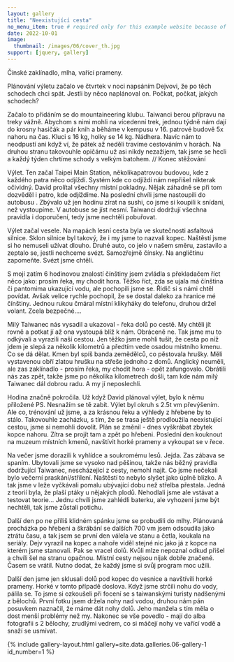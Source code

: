 ```yaml
---
layout: gallery
title: "Neexistující cesta"
no_menu_item: true # required only for this example website because of menu construction
date: 2022-10-01
image:
  thumbnail: /images/06/cover_th.jpg
support: [jquery, gallery]
---
```


Čínské zaklínadlo, mlha, vařící prameny.

Plánování výletu začalo ve čtvrtek v noci napsáním Dejvovi, že po těch schodech chci spát. Jestli by něco naplánoval on. Počkat, počkat, jakých schodech?

Začalo to přidáním se do mountaineering klubu. Taiwanci berou přípravu na treky vážně. Abychom s nimi mohli na vícedenní trek, jednou týdně nám dají do krosny hasičák a pár knih a běháme v kempusu v 16. patrové budově 5x nahoru na čas. Kluci s 16 kg, holky se 14 kg. Nádhera. Navíc nám to neodpustí ani když ví, že pátek až neděli travíme cestováním v horách. Na druhou stranu takovouhle opičárnu už asi nikdy nezažijem, tak jsme se hecli a každý týden chrtíme schody s velkým batohem.
// Konec stěžování

Výlet. Ten začal Taipei Main Station, několikapatrovou budovou, kde z každého patra něco odjíždí. Systém kde co odjíždí nám nepřišel nikterak očividný. David prolítal všechny místní pokladny. Nějak záhadně se při tom dozvěděl i patro, kde odjíždíme. Na poslední chvíli jsme nastoupili do autobusu . Zbývalo už jen hodinu zírat na sushi, co jsme si koupili k snídani, než vystoupíme. V autobuse se jíst nesmí. Taiwanci dodržují všechna pravidla i doporučení, tedy jsme nechtěli pobuřovat.

Výlet začal vesele. Na mapách lesní cesta byla ve skutečnosti asfaltová silnice. Sklon silnice byl takový, že i my jsme to nazvali kopec. Naštěstí jsme si ho nemuseli užívat dlouho. Druhé auto, co jelo v našem směru, zastavilo a zeptalo se, jestli nechceme svézt. Samozřejmě čínsky. Na angličtinu zapomeňte. Svézt jsme chtěli.

 S mojí zatím 6 hodinovou znalostí čínštiny jsem zvládla s překladačem říct něco jako: prosím řeka, my chodit hora. Těžko říct, zda se ujala má čínština či pantomima ukazující vodu, ale pochopili jsme se. Řidič si s námi chtěl povídat. Avšak velice rychle pochopil, že se dostal daleko za hranice mé čínštiny. Jednou rukou čmáral místní klikyháky do telefonu, druhou držel volant. Zcela bezpečné.... 

Milý Taiwanec nás vysadil a ukazoval - řeka dolů po cestě. My chtěli jít rovně a potkat jí až ona vystoupá blíž k nám. Obráceně ne. Tak jsme mu to odkývali a vyrazili naší cestou. Jen těžko jsme mohli tušit, že cesta po níž jdem je slepá za několik kilometrů a předtím vede osadou místního kmenu. Co se dá dělat. Kmen byl spíš banda zemědělců, co pěstovala hrušky. Měli vystavenou obří zlatou hrušku na střeše jednoho z domů. Anglický neuměli, ale zas zaklínadlo - prosím řeka, my chodit hora - opět zafungovalo. Obrátili nás zas zpět, takže jsme po několika kilometrech došli, tam kde nám milý Taiwanec dál dobrou radu. A my jí neposlechli.

Hodina značně pokročila. Už když David plánoval výlet, bylo k němu přiložené PS. Nesnažím se tě zabít. Výlet byl okruh s 2.5t vm převýšením. Ale co, trénování už jsme, a za krásnou řeku a výhledy z hřebene by to stálo. Takovouhle zacházku, s tím, že se trasa ještě prodloužila neexistující cestou, jsme si nemohli dovolit. Plán se změnil - dnes vyškrábat zbytek kopce nahoru. Zítra se projít tam a zpět po hřebeni. Poslední den kouknout na muzeum místních kmenů, navštívit horké prameny a vykoupat se v řece.

Na večer jsme dorazili k vyhlídce a soukromému lesů. Jejda. Zas zábava se spaním. Ubytovali jsme se vysoko nad pěšinou, takže nás běžný pravidla dodržující Taiwanec, nescházející z cesty, nemohl najít. Co jsme nečekali bylo večerní praskání/střílení. Naštěstí to nebylo slyšet jako úplně blízko. A tak jsme v leže vyčkávali pomalu ubývající dobu než střelba přestala. Jedná z teorií byla, že plaší ptáky u nějakých plodů. Nehodlali jsme ale vstávat a testovat teorie... Jednu chvíli jsme zahlédli baterku, ale vyhození jsme být nechtěli, tak jsme zůstali potichu.

Další den po ne příliš klidném spánku jsme se probudili do mlhy. Plánovaná procházka po hřebeni a škrábání se dalších 700 vm jsem odsoudila jako ztrátu času, a tak jsem se první den válela ve stanu a četla, koukala na seriály. Dejv vyrazil na kopec a nahoře viděl stejné nic jako já z kopce na kterém jsme stanovali. Pak se vracel dolů. Kvůli mlze nepoznal odkud přišel a chvíli šel na stranu opačnou. Místní cesty nejsou nijak dobře značené. Časem se vrátil. Nutno dodat, že každý jsme si svůj program moc užili.

Další den jsme jen sklusali dolů pod kopec do vesnice a navštívili horké prameny. Horké v tomto případě doslova. Když jsme strčili nohu do vody, pálila se. To jsme si ozkoušeli při focení se s taiwanskými turisty nadšenými z bělochů. První fotku jsem držela nohy nad vodou, druhou nám pán posuvkem naznačil, že máme dát nohy dolů. Jeho manžela s tím měla o dost menší problémy než my. Nakonec se vše povedlo - mají do alba fotografii s 2 bělochy, zrudlými vedrem, co si máčejí nohy ve vařící vodě a snaží se usmívat.

{% include gallery-layout.html gallery=site.data.galleries.06-gallery-1     id_number=1 %}

